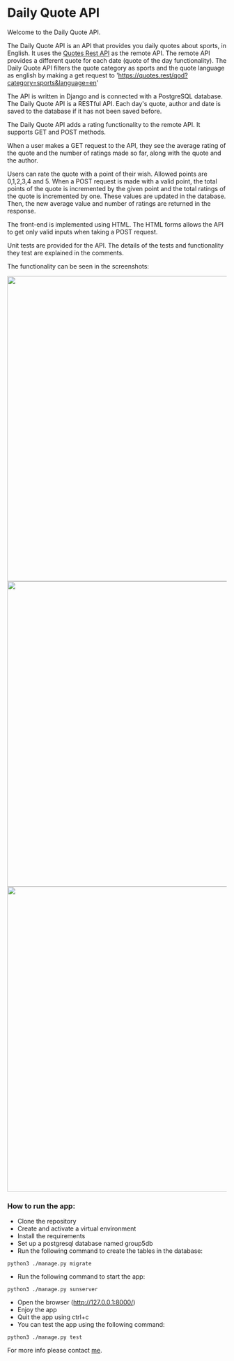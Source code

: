 # Daily Quote API

Welcome to the Daily Quote API.

The Daily Quote API is an API that provides you daily quotes about sports, in English. 
It uses the [Quotes Rest API](https://quotes.rest/) as the remote API. 
The remote API provides a different quote for each date (quote of the day functionality). 
The Daily Quote API filters the quote category as sports and the quote language as english
by making a get request to 'https://quotes.rest/qod?category=sports&language=en'

The API is written in Django and is connected with a PostgreSQL database.
The Daily Quote API is a RESTful API.
Each day's quote, author and date is saved to the database if it has not been saved before.

The Daily Quote API adds a rating functionality to the remote API.
It supports GET and POST methods.

When a user makes a GET request to the API, 
they see the average rating of the quote and the number of ratings made so far,
along with the quote and the author.

Users can rate the quote with a point of their wish. Allowed points are 0,1,2,3,4 and 5.
When a POST request is made with a valid point,
the total points of the quote is incremented by the given point
and the total ratings of the quote is incremented by one.
These values are updated in the database.
Then, the new average value and number of ratings are returned in the response.

The front-end is implemented using HTML. 
The HTML forms allows the API to get only valid inputs when taking a POST request.

Unit tests are provided for the API.
The details of the tests and functionality they test are explained in the comments.

The functionality can be seen in the screenshots:

<img width="700" src="https://user-images.githubusercontent.com/48058901/120921281-a68f4500-c6cb-11eb-88a9-6edaacf0690b.png">

<img width="700" src="https://user-images.githubusercontent.com/48058901/120921283-a8f19f00-c6cb-11eb-816d-6ebeeaf1f442.png">

<img width="700" src="https://user-images.githubusercontent.com/48058901/120921284-aa22cc00-c6cb-11eb-94a9-7c8123a7cee4.png">

### How to run the app:

- Clone the repository
- Create and activate a virtual environment
- Install the requirements
- Set up a postgresql database named group5db
- Run the following command to create the tables in the database:

`python3 ./manage.py migrate`

- Run the following command to start the app:

`python3 ./manage.py sunserver`

- Open the browser (http://127.0.0.1:8000/)
- Enjoy the app
- Quit the app using ctrl+c
- You can test the app using the following command:

`python3 ./manage.py test`


For more info please contact [me](https://github.com/zudiay).
